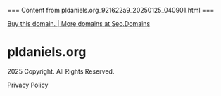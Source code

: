 === Content from pldaniels.org_921622a9_20250125_040901.html ===


[Buy this domain. | More domains at Seo.Domains](https://www.mydomaincontact.com/?domain_name=pldaniels.org)

# pldaniels.org

2025 Copyright. All Rights Reserved.

Privacy Policy


